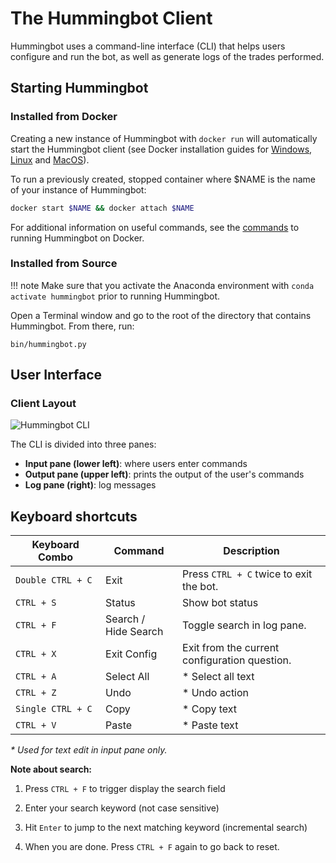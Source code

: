 # The Hummingbot Client

Hummingbot uses a command-line interface (CLI) that helps users configure and run the bot, as well as generate logs of the trades performed.

## Starting Hummingbot

### Installed from Docker

Creating a new instance of Hummingbot with `docker run` will automatically start the Hummingbot client (see Docker installation guides for [Windows](/installation/docker/windows), [Linux](/installation/docker/linux) and [MacOS](/installation/docker/macOS)).

To run a previously created, stopped container where $NAME is the name of your instance of Hummingbot:

```sh
docker start $NAME && docker attach $NAME
```

For additional information on useful commands, see the [commands](/operation/commands) to running Hummingbot on Docker.

### Installed from Source

!!! note
    Make sure that you activate the Anaconda environment with `conda activate hummingbot` prior to running Hummingbot.

Open a Terminal window and go to the root of the directory that contains Hummingbot. From there, run:
```
bin/hummingbot.py
```


## User Interface

### Client Layout
![Hummingbot CLI](/assets/img/hummingbot-cli.png)

The CLI is divided into three panes:

* **Input pane (lower left)**: where users enter commands
* **Output pane (upper left)**: prints the output of the user's commands
* **Log pane (right)**: log messages


## Keyboard shortcuts
| Keyboard Combo | Command | Description |
|-------- | ----------- | ----------- |
| `Double CTRL + C` <img width="50"> | Exit <img width="100"> | Press `CTRL + C` twice to exit the bot.
| `CTRL + S` | Status | Show bot status
| `CTRL + F` | Search / <br/> Hide Search | Toggle search in log pane.
| `CTRL + X` | Exit Config | Exit from the current configuration question.
| `CTRL + A` | Select All | * Select all text
| `CTRL + Z` | Undo | * Undo action
| `Single CTRL + C` | Copy | * Copy text
| `CTRL + V` | Paste | * Paste text

_* Used for text edit in input pane only._

**Note about search:**

1. Press `CTRL + F` to trigger display the search field

2. Enter your search keyword (not case sensitive)

3. Hit `Enter` to jump to the next matching keyword (incremental search)

4. When you are done. Press `CTRL + F` again to go back to reset.
